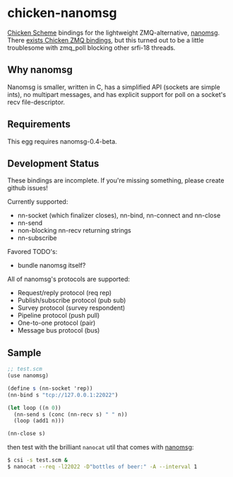 chicken-nanomsg
===============

 [Chicken Scheme]: http://call-cc.org/
 [nanomsg]: http://nanomsg.org/

[Chicken Scheme] bindings for the lightweight ZMQ-alternative,
[nanomsg]. There
[exists Chicken ZMQ bindings](http://api.call-cc.org/doc/zmq), but
this turned out to be a little troublesome with zmq_poll blocking
other srfi-18 threads.

## Why nanomsg

Nanomsg is smaller, written in C, has a simplified API (sockets are
simple ints), no multipart messages, and has explicit support for poll
on a socket's recv file-descriptor.

## Requirements

This egg requires nanomsg-0.4-beta.

## Development Status
These bindings are incomplete. If you're missing something, please
create github issues!

Currently supported:

- nn-socket (which finalizer closes), nn-bind, nn-connect and nn-close
- nn-send
- non-blocking nn-recv returning strings
- nn-subscribe

Favored TODO's:
- bundle nanomsg itself?

All of nanomsg's protocols are supported:

- Request/reply protocol (req rep)
- Publish/subscribe protocol (pub sub)
- Survey protocol (survey respondent)
- Pipeline protocol (push pull)
- One-to-one protocol (pair)
- Message bus protocol (bus)

## Sample

```scheme
;; test.scm
(use nanomsg)

(define s (nn-socket 'rep))
(nn-bind s "tcp://127.0.0.1:22022")

(let loop ((n 0))
  (nn-send s (conc (nn-recv s) " " n))
  (loop (add1 n)))

(nn-close s)
```

then test with the brilliant `nanocat` util that comes with [nanomsg]:


```bash
$ csi -s test.scm &
$ nanocat --req -l22022 -D"bottles of beer:" -A --interval 1
```
